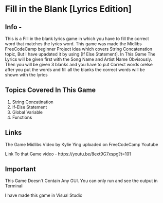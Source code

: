 # Fill in the Blank [Lyrics Edition]
## Info -
This is a Fill in the blank lyrics game in which you have to fill the correct word that matches the lyrics word.
 This game was made the Midlibs FreeCodeCamp beginner Project idea which covers String Concatenation topic, But I have upadated it by using [If Else Statement].
 In This Game The Lyrics will be given first with the Song Name and Artist Name Obvisously. Then you will be given 3 blanks and you have to put Correct words orelse after
 you put the words and fill all the blanks the correct words will be shown with the lyrics 

 ## Topics Covered In This Game 
 1. String Concatination 
 2. If-Else Statement 
 3. Global Variable 
 4. Functions

## Links 
The Game Midlibs Video by Kylie Ying uploaded on FreeCodeCamp Youtube 

Link To that Game video - https://youtu.be/8ext9G7xspg?t=101

## Important 
This Game Doesn't Contain Any GUI. You can only run and see the output in Terminal

I have made this game in Visual Studio 
